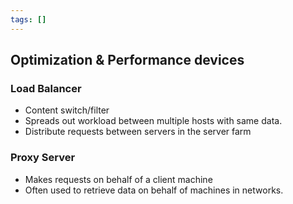 ```yaml
---
tags: []
---
```

## Optimization & Performance devices
### Load Balancer
- Content switch/filter
- Spreads out workload between multiple hosts with same data.
- Distribute requests between servers in the server farm
### Proxy Server
- Makes requests on behalf of a client machine
- Often used to retrieve data on behalf of machines in networks.